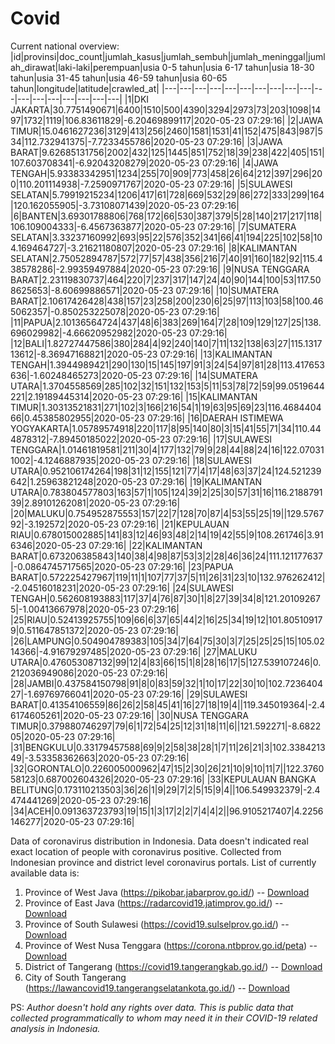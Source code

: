 # Covid
Current national overview:
|id|provinsi|doc_count|jumlah_kasus|jumlah_sembuh|jumlah_meninggal|jumlah_dirawat|laki-laki|perempuan|usia 0-5 tahun|usia 6-17 tahun|usia 18-30 tahun|usia 31-45 tahun|usia 46-59 tahun|usia 60-65 tahun|longitude|latitude|crawled_at|
|---|---|---|---|---|---|---|---|---|---|---|---|---|---|---|---|---|---|
|1|DKI JAKARTA|30.7751490671|6400|1510|500|4390|3294|2973|73|203|1098|1497|1732|1119|106.83611829|-6.20469899117|2020-05-23 07:29:16|
|2|JAWA TIMUR|15.0461627236|3129|413|256|2460|1581|1531|41|152|475|843|987|534|112.732941375|-7.7233455786|2020-05-23 07:29:16|
|3|JAWA BARAT|9.62685131756|2002|432|125|1445|851|752|18|39|238|422|405|151|107.603708341|-6.92043208279|2020-05-23 07:29:16|
|4|JAWA TENGAH|5.93383342951|1234|255|70|909|773|458|26|64|212|397|296|200|110.201114938|-7.2590971767|2020-05-23 07:29:16|
|5|SULAWESI SELATAN|5.79919215234|1206|417|61|728|669|532|29|86|272|333|299|164|120.162055905|-3.73108071439|2020-05-23 07:29:16|
|6|BANTEN|3.69301788806|768|172|66|530|387|379|5|28|140|217|217|118|106.109004333|-6.4567363877|2020-05-23 07:29:16|
|7|SUMATERA SELATAN|3.33237160992|693|95|22|576|352|341|66|41|194|225|102|58|104.169464727|-3.21621180807|2020-05-23 07:29:16|
|8|KALIMANTAN SELATAN|2.75052894787|572|77|57|438|356|216|7|40|91|160|182|92|115.438578286|-2.99359497884|2020-05-23 07:29:16|
|9|NUSA TENGGARA BARAT|2.23119830737|464|220|7|237|317|147|24|40|90|144|100|53|117.508625653|-8.60699886571|2020-05-23 07:29:16|
|10|SUMATERA BARAT|2.10617426428|438|157|23|258|200|230|6|25|97|113|103|58|100.465062357|-0.850253225078|2020-05-23 07:29:16|
|11|PAPUA|2.10136564724|437|48|6|383|269|164|7|28|109|129|127|25|138.696029982|-4.66620952982|2020-05-23 07:29:16|
|12|BALI|1.82727447586|380|284|4|92|240|140|7|11|132|138|63|27|115.131713612|-8.36947168821|2020-05-23 07:29:16|
|13|KALIMANTAN TENGAH|1.3944989421|290|130|15|145|197|91|3|24|54|97|81|28|113.417653636|-1.60248465273|2020-05-23 07:29:16|
|14|SUMATERA UTARA|1.3704558569|285|102|32|151|132|153|5|11|53|78|72|59|99.0519644221|2.19189445314|2020-05-23 07:29:16|
|15|KALIMANTAN TIMUR|1.30313521831|271|102|3|166|216|54|1|19|63|95|69|23|116.468440466|0.45385802955|2020-05-23 07:29:16|
|16|DAERAH ISTIMEWA YOGYAKARTA|1.05789574918|220|117|8|95|140|80|3|15|41|55|71|34|110.444878312|-7.89450185022|2020-05-23 07:29:16|
|17|SULAWESI TENGGARA|1.01461819581|211|30|4|177|132|79|9|28|44|88|24|16|122.070311002|-4.1246887935|2020-05-23 07:29:16|
|18|SULAWESI UTARA|0.952106174264|198|31|12|155|121|77|4|17|48|63|37|24|124.521239642|1.25963821248|2020-05-23 07:29:16|
|19|KALIMANTAN UTARA|0.783804577803|163|57|1|105|124|39|2|25|30|57|31|16|116.218879139|2.89101262081|2020-05-23 07:29:16|
|20|MALUKU|0.754952875553|157|22|7|128|70|87|4|53|55|25|19||129.576792|-3.192572|2020-05-23 07:29:16|
|21|KEPULAUAN RIAU|0.678015002885|141|83|12|46|93|48|2|14|19|42|55|9|108.261746|3.916346|2020-05-23 07:29:16|
|22|KALIMANTAN BARAT|0.673206385843|140|38|4|98|87|53|3|2|28|46|36|24|111.121177637|-0.0864745717565|2020-05-23 07:29:16|
|23|PAPUA BARAT|0.572225427967|119|11|1|107|77|37|5|11|26|31|23|10|132.976262412|-2.04516018231|2020-05-23 07:29:16|
|24|SULAWESI TENGAH|0.562608193883|117|37|4|76|87|30|1|8|27|39|34|8|121.201092675|-1.00413667978|2020-05-23 07:29:16|
|25|RIAU|0.52413925755|109|66|6|37|65|44|2|16|25|34|19|12|101.805109179|0.511647851372|2020-05-23 07:29:16|
|26|LAMPUNG|0.504904789383|105|34|7|64|75|30|3|7|25|25|25|15|105.0214366|-4.91679297485|2020-05-23 07:29:16|
|27|MALUKU UTARA|0.476053087132|99|12|4|83|66|15|1|8|28|16|17|5|127.539107246|0.212036949086|2020-05-23 07:29:16|
|28|JAMBI|0.437584150798|91|8|0|83|59|32|1|10|17|22|30|10|102.723640427|-1.69769766041|2020-05-23 07:29:16|
|29|SULAWESI BARAT|0.41354106559|86|26|2|58|45|41|16|27|18|19|4||119.345019364|-2.46174605261|2020-05-23 07:29:16|
|30|NUSA TENGGARA TIMUR|0.379880746297|79|6|1|72|54|25|12|31|18|11|6||121.592271|-8.682205|2020-05-23 07:29:16|
|31|BENGKULU|0.33179457588|69|9|2|58|38|28|1|7|11|26|21|3|102.338421349|-3.53358362663|2020-05-23 07:29:16|
|32|GORONTALO|0.226005000962|47|15|2|30|26|21|10|9|10|11|7||122.376058123|0.687002604326|2020-05-23 07:29:16|
|33|KEPULAUAN BANGKA BELITUNG|0.173110213503|36|26|1|9|29|7|2|5|15|9|4||106.549932379|-2.4474441269|2020-05-23 07:29:16|
|34|ACEH|0.091363723793|19|15|1|3|17|2|2|7|4|4|2||96.9105217407|4.2256146277|2020-05-23 07:29:16|

Data of coronavirus distribution in Indonesia. Data doesn't indicated real exact location of people with coronavirus positive. Collected from Indonesian province and district level coronavirus portals. List of currently available data is:
1. Province of West Java (https://pikobar.jabarprov.go.id/) -- [Download](https://www.dropbox.com/s/alg0zp60fylq6cn/covid_jabar.csv?dl=0)
2. Province of East Java (https://radarcovid19.jatimprov.go.id/) -- [Download](https://www.dropbox.com/sh/e7vtgcnl4ckbvr4/AADo9UMRDZvrhHn66qTHZOvNa?dl=0)
3. Province of South Sulawesi (https://covid19.sulselprov.go.id/) -- [Download](https://www.dropbox.com/s/z5ek23lwcztj7z7/covid_sulsel.csv?dl=0)
4. Province of West Nusa Tenggara (https://corona.ntbprov.go.id/peta) -- [Download](https://www.dropbox.com/s/4p2k93n42xx0c00/covid_ntb.csv?dl=0)
5. District of Tangerang (https://covid19.tangerangkab.go.id/) -- [Download](https://www.dropbox.com/sh/yxovyy6sy5bnz4p/AACZzVHinisKmz8oQWyQJ3nua?dl=0)
6. City of South Tangerang (https://lawancovid19.tangerangselatankota.go.id/) -- [Download](https://www.dropbox.com/s/zlvxo4ivswdzmle/covid_tangsel.csv?dl=0)

PS: *Author doesn't hold any rights over data. This is public data that collected programmatically to whom may need it in their COVID-19 related analysis in Indonesia.*
